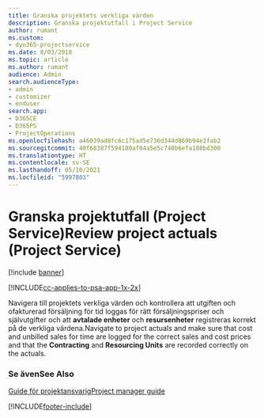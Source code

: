 ```yaml
---
title: Granska projektets verkliga värden
description: Granska projektutfall i Project Service
author: rumant
ms.custom:
- dyn365-projectservice
ms.date: 8/03/2018
ms.topic: article
ms.author: rumant
audience: Admin
search.audienceType:
- admin
- customizer
- enduser
search.app:
- D365CE
- D365PS
- ProjectOperations
ms.openlocfilehash: a46039ad8fc6c175ad5e736d344d869b94e2fab2
ms.sourcegitcommit: 40f68387f594180af64a5e5c748b6efa188bd300
ms.translationtype: HT
ms.contentlocale: sv-SE
ms.lasthandoff: 05/10/2021
ms.locfileid: "5997803"
---
```

# <a name="review-project-actuals-project-service"></a><span data-ttu-id="12f18-103">Granska projektutfall (Project Service)</span><span class="sxs-lookup"><span data-stu-id="12f18-103">Review project actuals (Project Service)</span></span>

[!include [banner](../includes/psa-now-project-operations.md)]

[!INCLUDE[cc-applies-to-psa-app-1x-2x](../includes/cc-applies-to-psa-app-1x-2x.md)]

<span data-ttu-id="12f18-104">Navigera till projektets verkliga värden och kontrollera att utgiften och ofakturerad försäljning för tid loggas för rätt försäljningspriser och självutgifter och att **avtalade enheter** och **resursenheter** registreras korrekt på de verkliga värdena.</span><span class="sxs-lookup"><span data-stu-id="12f18-104">Navigate to project actuals and make sure that cost and unbilled sales for time are logged for the correct sales and cost prices and that the **Contracting** and **Resourcing Units** are recorded correctly on the actuals.</span></span>  
  
### <a name="see-also"></a><span data-ttu-id="12f18-105">Se även</span><span class="sxs-lookup"><span data-stu-id="12f18-105">See Also</span></span>  
 [<span data-ttu-id="12f18-106">Guide för projektansvarig</span><span class="sxs-lookup"><span data-stu-id="12f18-106">Project manager guide</span></span>](../psa/project-manager-guide.md)


[!INCLUDE[footer-include](../includes/footer-banner.md)]